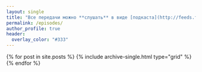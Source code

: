 ```yaml
---
layout: single
title: "Все передачи можно **слушать** в виде [подкаста](http://feeds.feedburner.com/zapsm) ([iTunes](https://itunes.apple.com/ru/podcast/пространство-смыслов/id1247153559?mt=2)) и **смотреть** в [YouTube](https://youtube.com/c/UC-jewRxm5ohVFjbad2LlgBQ)."
permalink: /episodes/
author_profile: true
header:
  overlay_color: "#333"
---
```


<div class="grid__wrapper">
  {% for post in site.posts %}
    {% include archive-single.html type="grid" %}
  {% endfor %}
</div>
